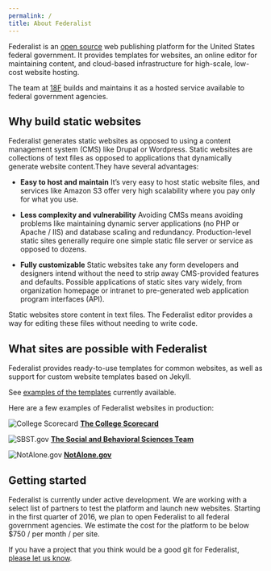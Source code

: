 ```yaml
---
permalink: /
title: About Federalist
---
```


Federalist is an [open source](https://github.com/18F/federalist) web publishing platform for the United States federal government. It provides templates for websites, an online editor for maintaining content, and cloud-based infrastructure for high-scale, low-cost website hosting.

The team at [18F](https://18f.gsa.gov/) builds and maintains it as a hosted service available to federal government agencies.

## Why build static websites

Federalist generates static websites as opposed to using a content management system (CMS) like Drupal or Wordpress. Static websites are collections of text files as opposed to applications that dynamically generate website content.They have several advantages:

- **Easy to host and maintain** It’s very easy to host static website files, and services like Amazon S3 offer very high scalability where you pay only for what you use.

- **Less complexity and vulnerability** Avoiding CMSs means avoiding problems like maintaining dynamic server applications (no PHP or Apache / IIS) and database scaling and redundancy. Production-level static sites generally require one simple static file server or service as opposed to dozens.

- **Fully customizable** Static websites take any form developers and designers intend without the need to strip away CMS-provided features and defaults. Possible applications of static sites vary widely, from organization homepage or intranet to pre-generated web application program interfaces (API).

Static websites store content in text files. The Federalist editor provides a way for editing these files without needing to write code.


## What sites are possible with Federalist

Federalist provides ready-to-use templates for common websites, as well as support for custom website templates based on Jekyll.

See [examples of the templates]({{site.baseurl}}/pages/using-federalist/#federalist-templates) currently available.

Here are a few examples of Federalist websites in production:

![College Scorecard]({{site.baseurl}}/uploads/college-scorecard.png)
**[The College Scorecard](https://collegescorecard.ed.gov/)**


![SBST.gov]({{site.baseurl}}/uploads/sbst.png)
**[The Social and Behavioral Sciences Team](https://sbst.gov/)**


![NotAlone.gov]({{site.baseurl}}/uploads/notalone.png)
**[NotAlone.gov](https://www.notalone.gov/)**


## Getting started

Federalist is currently under active development. We are working with a select list of partners to test the platform and launch new websites. Starting in the first quarter of 2016, we plan to open Federalist to all federal government agencies. We estimate the cost for the platform to be below $750 / per month / per site.

If you have a project that you think would be a good git for Federalist, [please let us know](https://docs.google.com/forms/d/1iB8aW7c9r1QH3s8XElQCrnXRGjAiPUYpWG1CMeEqGIo/viewform).
